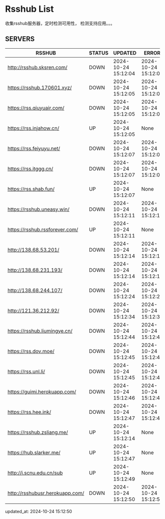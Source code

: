 # Rsshub List

收集rsshub服务器，定时检测可用性， 检测支持应用。。。


## SERVERS

|  RSSHUB   | STATUS  | UPDATED  | ERROR  | TWITTER |  
|  ----  | ----  | ----  | ----  | ---- |  
| http://rsshub.sksren.com/ | DOWN | 2024-10-24 15:12:04 | 2024-10-24 15:12:04 |  
| https://rsshub.170601.xyz/ | DOWN | 2024-10-24 15:12:05 | 2024-10-24 15:12:05 |  
| https://rss.qiuyuair.com/ | DOWN | 2024-10-24 15:12:05 | 2024-10-24 15:12:05 |  
| https://rss.injahow.cn/ | UP | 2024-10-24 15:12:05 | None ||  
| https://rss.feiyuyu.net/ | DOWN | 2024-10-24 15:12:07 | 2024-10-24 15:12:07 |  
| https://rss.itggg.cn/ | DOWN | 2024-10-24 15:12:07 | 2024-10-24 15:12:07 |  
| https://rss.shab.fun/ | UP | 2024-10-24 15:12:07 | None ||  
| https://rsshub.uneasy.win/ | DOWN | 2024-10-24 15:12:11 | 2024-10-24 15:12:11 |  
| https://rsshub.rssforever.com/ | UP | 2024-10-24 15:12:11 | None ||  
| http://138.68.53.201/ | DOWN | 2024-10-24 15:12:14 | 2024-10-24 15:12:14 |  
| http://138.68.231.193/ | DOWN | 2024-10-24 15:12:14 | 2024-10-24 15:12:14 |  
| http://138.68.244.107/ | DOWN | 2024-10-24 15:12:24 | 2024-10-24 15:12:24 |  
| http://121.36.212.92/ | DOWN | 2024-10-24 15:12:34 | 2024-10-24 15:12:34 |  
| https://rsshub.liumingye.cn/ | DOWN | 2024-10-24 15:12:44 | 2024-10-24 15:12:44 |  
| https://rss.dov.moe/ | DOWN | 2024-10-24 15:12:45 | 2024-10-24 15:12:45 |  
| https://rss.unl.li/ | DOWN | 2024-10-24 15:12:45 | 2024-10-24 15:12:45 |  
| https://guimi.herokuapp.com/ | DOWN | 2024-10-24 15:12:46 | 2024-10-24 15:12:46 |  
| https://rss.hee.ink/ | DOWN | 2024-10-24 15:12:47 | 2024-10-24 15:12:47 |  
| https://rsshub.zsliang.me/ | UP | 2024-10-24 15:12:14 | None |OK|  
| https://hub.slarker.me/ | UP | 2024-10-24 15:12:47 | None ||  
| http://i.scnu.edu.cn/sub | UP | 2024-10-24 15:12:49 | None ||  
| http://rsshubusr.herokuapp.com/ | DOWN | 2024-10-24 15:12:50 | 2024-10-24 15:12:50 |  
  

updated_at: 2024-10-24 15:12:50  
